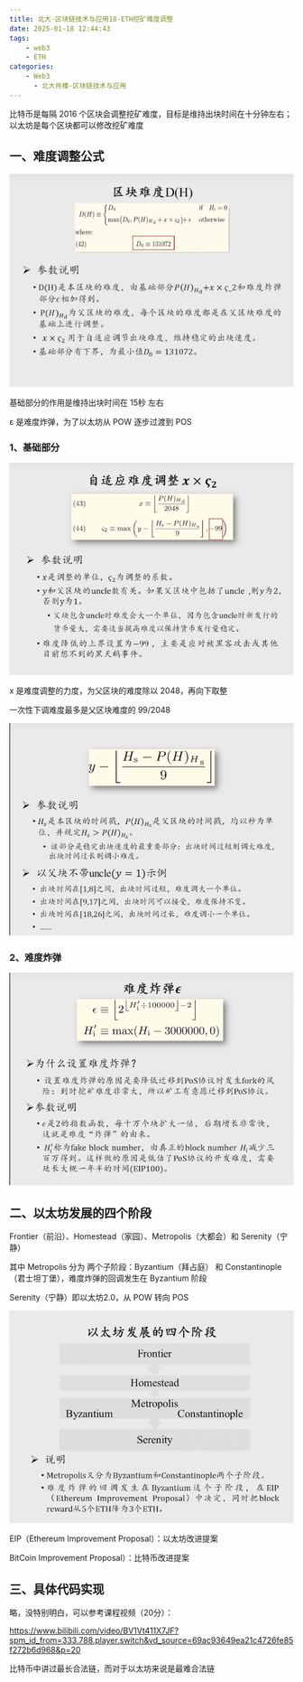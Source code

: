 ```yaml
---
title: 北大-区块链技术与应用18-ETH挖矿难度调整
date: 2025-01-18 12:44:43
tags:
    - web3
    - ETH
categories:
    - Web3
      - 北大肖臻-区块链技术与应用
---
```


比特币是每隔 2016 个区块会调整挖矿难度，目标是维持出块时间在十分钟左右；以太坊是每个区块都可以修改挖矿难度

## 一、难度调整公式

![图一](../images/49/1.png)

基础部分的作用是维持出块时间在 15秒 左右

ε 是难度炸弹，为了以太坊从 POW 逐步过渡到 POS

### 1、基础部分

![图二](../images/49/2.png)

x 是难度调整的力度，为父区块的难度除以 2048，再向下取整

一次性下调难度最多是父区块难度的 99/2048

![图三](../images/49/3.png)

### 2、难度炸弹

![图四](../images/49/4.png)

## 二、以太坊发展的四个阶段

Frontier（前沿）、Homestead（家园）、Metropolis（大都会）和 Serenity（宁静）

其中 Metropolis 分为 两个子阶段：Byzantium（拜占庭） 和 Constantinople（君士坦丁堡），难度炸弹的回调发生在 Byzantium 阶段

Serenity（宁静）即以太坊2.0，从 POW 转向 POS

![图五](../images/49/5.png)

EIP（Ethereum Improvement Proposal）：以太坊改进提案

BitCoin Improvement Proposal）：比特币改进提案

## 三、具体代码实现

略，没特别明白，可以参考课程视频（20分）：

https://www.bilibili.com/video/BV1Vt411X7JF?spm_id_from=333.788.player.switch&vd_source=69ac93649ea21c4726fe85f272b6d968&p=20

比特币中讲过最长合法链，而对于以太坊来说是最难合法链

